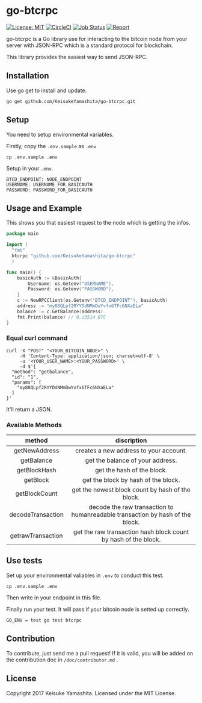 # go-btcrpc

[![License: MIT](https://img.shields.io/badge/License-MIT-yellow.svg)](https://opensource.org/licenses/MIT)
[![CircleCI](https://circleci.com/gh/KeisukeYamashita/go-btcrpc.svg?style=svg)](https://circleci.com/gh/KeisukeYamashita/go-btcrpc)
[![Job Status](https://inspecode.rocro.com/badges/github.com/KeisukeYamashita/go-btcrpc/status?token=SGqr7pQjbMTQuMDLOPk_rvq_hGeF_hoLj_B7tbRKSXg)](https://inspecode.rocro.com/jobs/github.com/KeisukeYamashita/go-btcrpc/latest?completed=true)
[![Report](https://inspecode.rocro.com/badges/github.com/KeisukeYamashita/go-btcrpc/report?token=SGqr7pQjbMTQuMDLOPk_rvq_hGeF_hoLj_B7tbRKSXg&branch=master)](https://inspecode.rocro.com/reports/github.com/KeisukeYamashita/go-btcrpc/branch/master/summary)


go-btcrpc is a Go library use for interacting to the bitcoin node from your server with JSON-RPC which is a standard protocol for blockchain.

This library provides the easiest way to send JSON-RPC.

## Installation
Use go get to install and update.

```
go get github.com/KeisukeYamashita/go-btcrpc.git
```

## Setup
You need to setup environmental variables.

Firstly, copy the `.env.sample` as `.env`

```
cp .env.sample .env
```

Setup in your `.env`.

```
BTCD_ENDPOINT: NODE_ENDPOINT
USERNAME: USERNAME_FOR_BASICAUTH
PASSWORD: PASSWORD_FOR_BASICAUTH
```

## Usage and Example
This shows you that easiest request to the node which is getting the infos.

```go
package main

import (
  "fmt"
  btcrpc "github.com/KeisukeYamashita/go-btcrpc"
  )

func main() {
	basicAuth := &BasicAuth{
		Username: os.Getenv("USERNAME"),
		Password: os.Getenv("PASSWORD"),
	}
	c := NewRPCClient(os.Getenv("BTCD_ENDPOINT"), basicAuth)
	address := "my88QLpf2RYYDdNMmDwYvfx6TFc6NXaELa"
	balance := c.GetBalance(address)
	fmt.Print(balance) // 0.13514 BTC
}
```

### Equal curl command

```
curl -X "POST" "<YOUR_BITCOIN_NODE>" \
     -H 'Content-Type: application/json; charset=utf-8' \
     -u '<YOUR_USER_NAME>:<YOUR_PASSWORD>' \
     -d $'{
  "method": "getbalance",
  "id": "1",
  "params": [
    "my88QLpf2RYYDdNMmDwYvfx6TFc6NXaELa"
  ]
}'
```

It'll return a JSON.

### Available Methods

| method| discription |
|:----:|:----:|
| getNewAddress | creates a new address to your account. |
| getBalance | get the balance of your address. |
| getBlockHash | get the hash of the block. |
| getBlock | get the block by hash of the block. |
| getBlockCount | get the newest block count by hash of the block. |
| decodeTransaction | decode the raw transaction to humanreadable transaction by hash of the block. |
| getrawTransaction | get the raw transaction hash block count by hash of the block. |


## Use tests
Set up your environmental valiables in `.env` to conduct this test.

```
cp .env.sample .env
```

Then write in your endpoint in this file.


Finally run your test. It will pass if your bitcoin node is setted up correctly.

```
GO_ENV = test go test btcrpc
```

## Contribution
To contribute, just send me a pull request!
If it is valid, you will be added on the contribution doc in `/doc/contributor.md` .

## License
Copyright 2017 Keisuke Yamashita.
Licensed under the MIT License.
